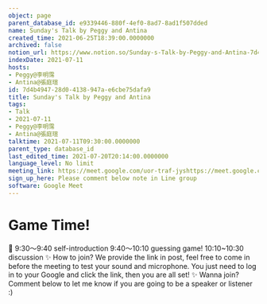 ```yaml
---
object: page
parent_database_id: e9339446-880f-4ef0-8ad7-8ad1f507dded
name: Sunday's Talk by Peggy and Antina
created_time: 2021-06-25T18:39:00.0000000
archived: false
notion_url: https://www.notion.so/Sunday-s-Talk-by-Peggy-and-Antina-7d4b494728d04138947ae6cbe75dafa9
indexDate: 2021-07-11
hosts:
- Peggy@李明霈
- Antina@張庭瑄
id: 7d4b4947-28d0-4138-947a-e6cbe75dafa9
title: Sunday's Talk by Peggy and Antina
tags:
- Talk
- 2021-07-11
- Peggy@李明霈
- Antina@張庭瑄
talktime: 2021-07-11T09:30:00.0000000
parent_type: database_id
last_edited_time: 2021-07-20T20:14:00.0000000
language_level: No limit
meeting_link: https://meet.google.com/uor-traf-jyshttps://meet.google.com/uor-traf-jys
sign_up_here: Please comment below note in Line group
software: Google Meet
---
```



# Game Time!
📅
9:30～9:40 self-introduction
9:40～10:10 guessing game!
10:10~10:30 discussion
✨
How to join?
We provide the link in post, feel free to come in before the meeting to test your sound and microphone. You just need to log in to your Google and click the link, then you are all set!
✨
Wanna join?
Comment below to let me know if you are going to be a speaker or listener :)


